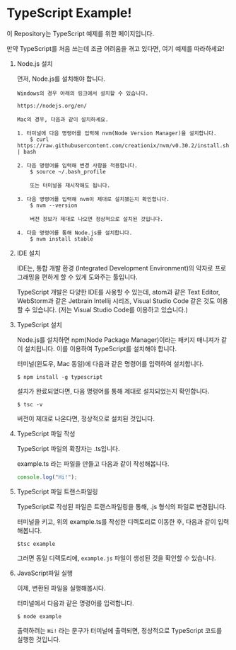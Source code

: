 # TypeScript Example!

이 Repository는 TypeScript 예제를 위한 페이지입니다.

만약 TypeScript를 처음 쓰는데 조금 어려움을 겪고 있다면, 여기 예제를 따라하세요!

1. Node.js 설치
    
    먼저, Node.js를 설치해야 합니다.

    ```
    Windows의 경우 아래의 링크에서 설치할 수 있습니다.

    https://nodejs.org/en/
    ```

    ```
    Mac의 경우, 다음과 같이 설치하세요.

    1. 터미널에 다음 명령어를 입력해 nvm(Node Version Manager)을 설치합니다.
        $ curl https://raw.githubusercontent.com/creationix/nvm/v0.30.2/install.sh | bash

    2. 다음 명령어를 입력해 변경 사항을 적용합니다.
        $ source ~/.bash_profile

        또는 터미널을 재시작해도 됩니다.

    3. 다음 명령어를 입력해 nvm이 제대로 설치됐는지 확인합니다.
        $ nvm --version

        버전 정보가 제대로 나오면 정상적으로 설치된 것입니다.

    4. 다음 명령어를 통해 Node.js를 설치합니다.
        $ nvm install stable
    ```

2. IDE 설치

    IDE는, 통합 개발 환경 (Integrated Development Environment)의 약자로 프로그래밍을 편하게 할 수 있게 도와주는 툴입니다.

    TypeScript 개발은 다양한 IDE를 사용할 수 있는데, atom과 같은 Text Editor, WebStorm과 같은 Jetbrain Intellij 시리즈, Visual Studio Code 같은 것도 이용할 수 있습니다. (저는 Visual Studio Code를 이용하고 있습니다.)

3. TypeScript 설치

    Node.js를 설치하면 npm(Node Package Manager)이라는 패키지 매니져가 같이 설치됩니다. 이를 이용하여 TypeScript를 설치해야 합니다.

    터미널(윈도우, Mac 동일)에 다음과 같은 명령어를 입력하여 설치합니다.
    ```
    $ npm install -g typescript 
    ```
    설치가 완료되었다면, 다음 명령어를 통해 제대로 설치되었는지 확인합니다.
    ```
    $ tsc -v
    ```
    버전이 제대로 나온다면, 정상적으로 설치된 것입니다.

4. TypeScript 파일 작성
    
    TypeScript 파일의 확장자는 .ts입니다.

    example.ts 라는 파일을 만들고 다음과 같이 작성해봅니다.

    ```ts
    console.log("Hi!");
    ```

5. TypeScript 파일 트랜스파일링
    
    TypeScript로 작성된 파일은 트랜스파일링을 통해, .js 형식의 파일로 변경됩니다.

    터미널을 키고, 위의 example.ts를 작성한 디렉토리로 이동한 후, 다음과 같이 입력해봅니다.

    ```
    $tsc example
    ```

    그러면 동일 디렉토리에, `example.js` 파일이 생성된 것을 확인할 수 있습니다.

6. JavaScript파일 실행

    이제, 변환된 파일을 실행해봅시다.

    터미널에서 다음과 같은 명령어를 입력합니다.

    ```
    $ node example
    ```

    출력하려는 `Hi!` 라는 문구가 터미널에 출력되면, 정상적으로 TypeScript 코드를 실행한 것입니다.


